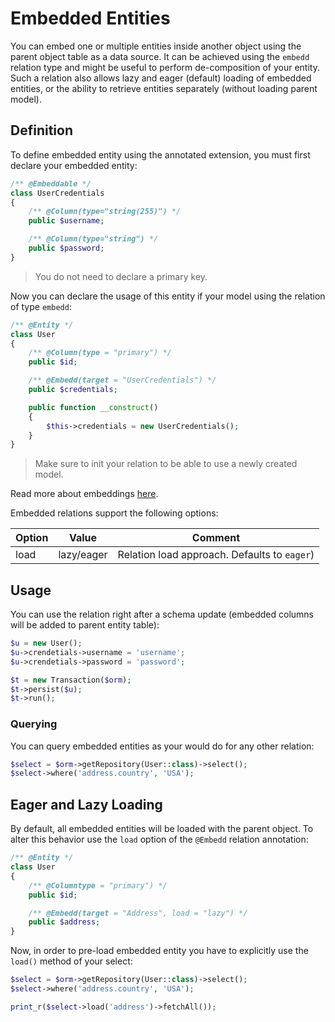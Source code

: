 # Embedded Entities
You can embed one or multiple entities inside another object using the parent object table as a data source. It can be achieved using the
`embedd` relation type and might be useful to perform de-composition of your entity. Such a relation also allows lazy and eager (default)
loading of embedded entities, or the ability to retrieve entities separately (without loading parent model).

## Definition
To define embedded entity using the annotated extension, you must first declare your embedded entity:

```php
/** @Embeddable */
class UserCredentials
{
    /** @Column(type="string(255)") */
    public $username;

    /** @Column(type="string") */
    public $password;
}
```

> You do not need to declare a primary key.

Now you can declare the usage of this entity if your model using the relation of type `embedd`:

```php
/** @Entity */
class User
{
    /** @Column(type = "primary") */
    public $id;

    /** @Embedd(target = "UserCredentials") */
    public $credentials;

    public function __construct()
    {
        $this->credentials = new UserCredentials();
    }
}
```

> Make sure to init your relation to be able to use a newly created model.

Read more about embeddings [here](/annotated/embeddings.md).

Embedded relations support the following options:

Option      | Value  | Comment
---         | ---    | ----
load        | lazy/eager | Relation load approach. Defaults to `eager`)

## Usage
You can use the relation right after a schema update (embedded columns will be added to parent entity table):

```php
$u = new User();
$u->crendetials->username = 'username';
$u->crendetials->password = 'password';

$t = new Transaction($orm);
$t->persist($u);
$t->run();
```


### Querying
You can query embedded entities as your would do for any other relation:

```php
$select = $orm->getRepository(User::class)->select();
$select->where('address.country', 'USA');
```

## Eager and Lazy Loading
By default, all embedded entities will be loaded with the parent object. To alter this behavior use the `load` option of the `@Embedd` relation annotation:

```php
/** @Entity */
class User
{
    /** @Columntype = "primary") */
    public $id;

    /** @Embedd(target = "Address", load = "lazy") */
    public $address;
}
```

Now, in order to pre-load embedded entity you have to explicitly use the `load()` method of your select:

```php
$select = $orm->getRepository(User::class)->select();
$select->where('address.country', 'USA');

print_r($select->load('address')->fetchAll());
```

